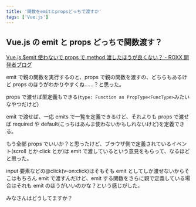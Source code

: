 ```yaml
---
title: '関数をemitとpropsどっちで渡すか'
tags: ['Vue.js']
---
```


## Vue.js の emit と props どっちで関数渡す？

[Vue\.js $emit 使わないで props で method 渡したほうが良くない？ \- ROXX 開発者ブログ](https://techblog.roxx.co.jp/entry/2020/07/09/092955)

emit で親の関数を実行するのと、props で親の関数を渡すの、どちらもあるけど props のほうがわかりやすくね……？と思った。

props で渡せば型定義もできる(`type: Function as PropType<FuncType>`みたいなやつだけど)

emit で渡せば、一応 emits で一覧を定義できるけど、それよりも props で渡せば required や default(こっちはあんま使わないかもしれないけど)を定義できる。

もう全部 props でいいか？と思ったけど、ブラウザ側で定義されているイベント(scroll とか click とか)は emit で渡しているという意見をもらって、なるほどと思った。

input 要素などの@click(v-on:click)はそもそも emit としてしか渡せないからそこはもちろん emit で渡すんだけど、emit する関数をさらに親で定義している場合はそれも emit のほうがいいのかな？という感じがした。

みなさんはどうしてますか？
